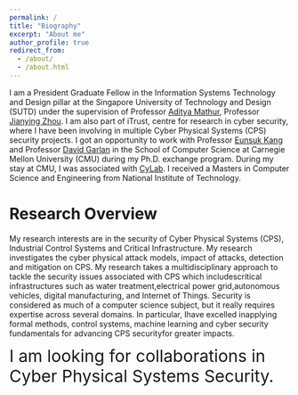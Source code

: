 ```yaml
---
permalink: /
title: "Biography"
excerpt: "About me"
author_profile: true
redirect_from: 
  - /about/
  - /about.html
---
```



I am a President Graduate Fellow in the Information Systems Technology and Design pillar at the Singapore University of Technology and Design (SUTD) under the supervision of Professor [Aditya Mathur](https://www.cs.purdue.edu/people/faculty/apm.html), Professor [Jianying Zhou](http://jianying.space/). I am also part of iTrust, centre for research in cyber security, where I have been involving in multiple Cyber Physical Systems (CPS) security projects.
I got an opportunity to work with Professor [Eunsuk Kang](https://www.isri.cmu.edu/people/core-faculty/kang-eunsuk.html) and Professor [David Garlan](https://www.cs.cmu.edu/~garlan/) in the School of Computer Science at Carnegie Mellon University (CMU) during my Ph.D. exchange program. During my stay at CMU, I was associated with [CyLab](https://www.cylab.cmu.edu/). I received a Masters in Computer Science and Engineering from National Institute of Technology. 

Research Overview
======


My research interests are in the security of Cyber Physical Systems (CPS), Industrial Control Systems and Critical Infrastructure. My research investigates  the  cyber  physical  attack  models, impact  of  attacks, detection and  mitigation on CPS. My research takes a multidisciplinary approach to tackle the security issues associated with CPS which includescritical infrastructures such as water treatment,electrical power grid,autonomous vehicles, digital manufacturing, and Internet of Things. Security is considered as much of a computer science subject, but it really requires expertise across several domains. In particular, Ihave excelled inapplying formal methods, control systems, machine learning and cyber security fundamentals for advancing CPS securityfor greater impacts. 


<!-- ### <span style="color:red"> Looking for: </span> -->

<div class="special-class" markdown="1" style="font-size: 30px">
	I am looking for collaborations in Cyber Physical Systems Security. 
</div>

<!-- <div class="special-class" markdown="1" style="font-size: 30px">
	Looking for full time opportunities in Cyber Physical Systems security.
</div> -->

